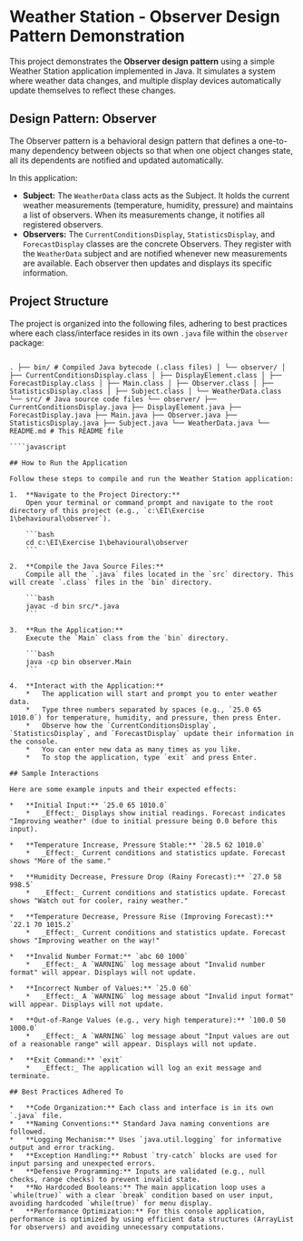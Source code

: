 # Weather Station - Observer Design Pattern Demonstration

This project demonstrates the **Observer design pattern** using a simple Weather Station application implemented in Java. It simulates a system where weather data changes, and multiple display devices automatically update themselves to reflect these changes.

## Design Pattern: Observer

The Observer pattern is a behavioral design pattern that defines a one-to-many dependency between objects so that when one object changes state, all its dependents are notified and updated automatically.

In this application:

- **Subject:** The `WeatherData` class acts as the Subject. It holds the current weather measurements (temperature, humidity, pressure) and maintains a list of observers. When its measurements change, it notifies all registered observers.
- **Observers:** The `CurrentConditionsDisplay`, `StatisticsDisplay`, and `ForecastDisplay` classes are the concrete Observers. They register with the `WeatherData` subject and are notified whenever new measurements are available. Each observer then updates and displays its specific information.

## Project Structure

The project is organized into the following files, adhering to best practices where each class/interface resides in its own `.java` file within the `observer` package:

`````

. ├── bin/ # Compiled Java bytecode (.class files) │ └── observer/ │ ├── CurrentConditionsDisplay.class │ ├── DisplayElement.class │ ├── ForecastDisplay.class │ ├── Main.class │ ├── Observer.class │ ├── StatisticsDisplay.class │ ├── Subject.class │ └── WeatherData.class └── src/ # Java source code files └── observer/ ├── CurrentConditionsDisplay.java ├── DisplayElement.java ├── ForecastDisplay.java ├── Main.java ├── Observer.java ├── StatisticsDisplay.java ├── Subject.java └── WeatherData.java └── README.md # This README file

````javascript

## How to Run the Application

Follow these steps to compile and run the Weather Station application:

1.  **Navigate to the Project Directory:**
    Open your terminal or command prompt and navigate to the root directory of this project (e.g., `c:\EI\Exercise 1\behavioural\observer`).

    ```bash
    cd c:\EI\Exercise 1\behavioural\observer
    ```

2.  **Compile the Java Source Files:**
    Compile all the `.java` files located in the `src` directory. This will create `.class` files in the `bin` directory.

    ```bash
    javac -d bin src/*.java
    ```

3.  **Run the Application:**
    Execute the `Main` class from the `bin` directory.

    ```bash
    java -cp bin observer.Main
    ```

4.  **Interact with the Application:**
    *   The application will start and prompt you to enter weather data.
    *   Type three numbers separated by spaces (e.g., `25.0 65 1010.0`) for temperature, humidity, and pressure, then press Enter.
    *   Observe how the `CurrentConditionsDisplay`, `StatisticsDisplay`, and `ForecastDisplay` update their information in the console.
    *   You can enter new data as many times as you like.
    *   To stop the application, type `exit` and press Enter.

## Sample Interactions

Here are some example inputs and their expected effects:

*   **Initial Input:** `25.0 65 1010.0`
    *   _Effect:_ Displays show initial readings. Forecast indicates "Improving weather" (due to initial pressure being 0.0 before this input).

*   **Temperature Increase, Pressure Stable:** `28.5 62 1010.0`
    *   _Effect:_ Current conditions and statistics update. Forecast shows "More of the same."

*   **Humidity Decrease, Pressure Drop (Rainy Forecast):** `27.0 58 998.5`
    *   _Effect:_ Current conditions and statistics update. Forecast shows "Watch out for cooler, rainy weather."

*   **Temperature Decrease, Pressure Rise (Improving Forecast):** `22.1 70 1015.2`
    *   _Effect:_ Current conditions and statistics update. Forecast shows "Improving weather on the way!"

*   **Invalid Number Format:** `abc 60 1000`
    *   _Effect:_ A `WARNING` log message about "Invalid number format" will appear. Displays will not update.

*   **Incorrect Number of Values:** `25.0 60`
    *   _Effect:_ A `WARNING` log message about "Invalid input format" will appear. Displays will not update.

*   **Out-of-Range Values (e.g., very high temperature):** `100.0 50 1000.0`
    *   _Effect:_ A `WARNING` log message about "Input values are out of a reasonable range" will appear. Displays will not update.

*   **Exit Command:** `exit`
    *   _Effect:_ The application will log an exit message and terminate.

## Best Practices Adhered To

*   **Code Organization:** Each class and interface is in its own `.java` file.
*   **Naming Conventions:** Standard Java naming conventions are followed.
*   **Logging Mechanism:** Uses `java.util.logging` for informative output and error tracking.
*   **Exception Handling:** Robust `try-catch` blocks are used for input parsing and unexpected errors.
*   **Defensive Programming:** Inputs are validated (e.g., null checks, range checks) to prevent invalid state.
*   **No Hardcoded Booleans:** The main application loop uses a `while(true)` with a clear `break` condition based on user input, avoiding hardcoded `while(true)` for menu display.
*   **Performance Optimization:** For this console application, performance is optimized by using efficient data structures (ArrayList for observers) and avoiding unnecessary computations.
`````
